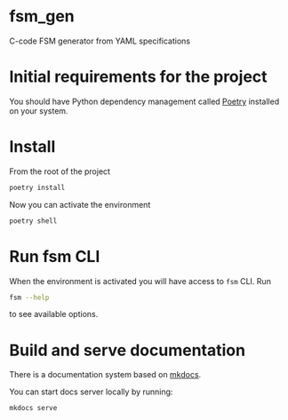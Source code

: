 # fsm_gen
C-code FSM generator from YAML specifications

# Initial requirements for the project
You should have Python dependency management called [Poetry](https://python-poetry.org/docs/) installed on your system.

# Install
From the root of the project

```bash
poetry install
```

Now you can activate the environment

```bash
poetry shell
```

# Run fsm CLI
When the environment is activated you will have access to `fsm` CLI. Run

```bash
fsm --help
```

to see available options.

# Build and serve documentation
There is a documentation system based on [mkdocs](https://www.mkdocs.org/getting-started/).

You can start docs server locally by running:

```bash
mkdocs serve
```
